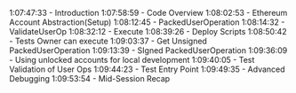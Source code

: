 1:07:47:33 - Introduction
1:07:58:59 - Code Overview
1:08:02:53 - Ethereum Account Abstraction(Setup)
1:08:12:45 - PackedUserOperation
1:08:14:32 - ValidateUserOp
1:08:32:12 - Execute
1:08:39:26 - Deploy Scripts
1:08:50:42 - Tests Owner can execute
1:09:03:37 - Get Unsigned PackedUserOperation
1:09:13:39 - SIgned PackedUserOperation
1:09:36:09 - Using unlocked accounts for local development
1:09:40:05 - Test Validation of User Ops
1:09:44:23 - Test Entry Point
1:09:49:35 - Advanced Debugging
1:09:53:54 - Mid-Session Recap
